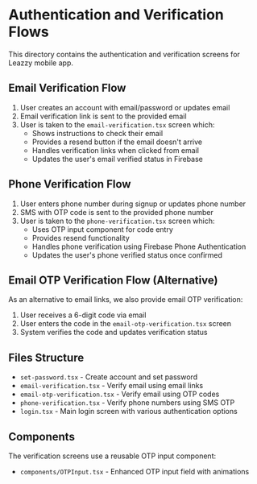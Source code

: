 # Authentication and Verification Flows

This directory contains the authentication and verification screens for Leazzy mobile app.

## Email Verification Flow

1. User creates an account with email/password or updates email
2. Email verification link is sent to the provided email
3. User is taken to the `email-verification.tsx` screen which:
   - Shows instructions to check their email
   - Provides a resend button if the email doesn't arrive
   - Handles verification links when clicked from email
   - Updates the user's email verified status in Firebase

## Phone Verification Flow

1. User enters phone number during signup or updates phone number
2. SMS with OTP code is sent to the provided phone number
3. User is taken to the `phone-verification.tsx` screen which:
   - Uses OTP input component for code entry
   - Provides resend functionality 
   - Handles phone verification using Firebase Phone Authentication
   - Updates the user's phone verified status once confirmed

## Email OTP Verification Flow (Alternative)

As an alternative to email links, we also provide email OTP verification:
1. User receives a 6-digit code via email
2. User enters the code in the `email-otp-verification.tsx` screen
3. System verifies the code and updates verification status

## Files Structure

- `set-password.tsx` - Create account and set password
- `email-verification.tsx` - Verify email using email links
- `email-otp-verification.tsx` - Verify email using OTP codes
- `phone-verification.tsx` - Verify phone numbers using SMS OTP
- `login.tsx` - Main login screen with various authentication options

## Components

The verification screens use a reusable OTP input component:
- `components/OTPInput.tsx` - Enhanced OTP input field with animations
